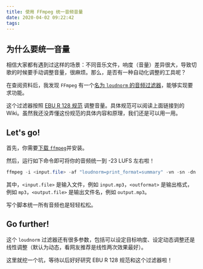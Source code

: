 ```yaml
---
title: 使用 FFmpeg 统一音频音量
date: 2020-04-02 09:22:42
tags:
---
```


## 为什么要统一音量

相信大家都有遇到过这样的场景：不同音乐文件，响度（音量）差异很大，导致切歌的时候要手动调整音量，很麻烦。那么，是否有一种自动化调整的工具呢？

在查阅资料后，我发现 `FFmpeg` 有一个[名为 `loudnorm` 的音频过滤器](http://ffmpeg.org/ffmpeg-all.html#loudnorm)，能够实现要求功能。

这个过滤器按照 [EBU R 128 规范](https://en.wikipedia.org/wiki/EBU_R_128) 调整音量。具体规范可以阅读上面链接到的 Wiki。虽然我还没弄懂这份规范的具体内容和原理，我们还是可以用一用。

## Let's go!

首先，你需要[下载 `ffmpeg`](https://www.ffmpeg.org/)并安装。

然后，运行如下命令即可将你的音频统一到 -23 LUFS 左右啦！

```powershell
ffmpeg -i <input.file> -af "loudnorm=print_format=summary" -vn -sn -dn -f <outformat> <output.file>
```

其中，`<input.file>` 是输入文件，例如 `input.mp3`，`<outformat>` 是输出格式，例如 `mp3`，`<output.file>` 是输出文件名，例如 `output.mp3`。

写个脚本统一所有音频也是轻轻松松。

## Go further!

这个 `loudnorm` 过滤器还有很多参数，包括可以设定目标响度、设定动态调整还是线性调整（默认为动态，看网友推荐是线性两次效果最好）。

这里就挖一个坑，等待以后好好研究 EBU R 128 规范和这个过滤器啦！